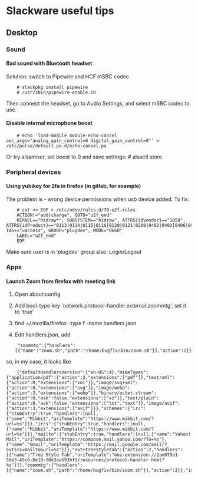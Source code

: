 # Slackware useful tips

## Desktop

### Sound

#### Bad sound with Bluetooth headset
Solution: switch to Pipewire and HCF mSBC codec

        # slackpkg install pipewire
        # /usr/sbin/pipewire-enable.sh

Then connect the headset, go to Audio Settings, and select mSBC codec to use.

#### Disable internal microphone boost

        # echo 'load-module module-echo-cancel aec_args="analog_gain_control=0 digital_gain_control=0"' > /etc/pulse/default.pa.d/echo-cansel.pa
Or try alsamixer, set boost to 0 and save settings:
        # alsactl store

### Peripheral devices

#### Using yubikey for 2fa in firefox (in gitlab, for example)
The problem is - wrong device permissions when usb device added. To fix:

        # cat << EOF > /etc/udev/rules.d/70-u2f.rules
        ACTION!="add|change", GOTO="u2f_end"
        KERNEL=="hidraw*", SUBSYSTEM=="hidraw", ATTRS{idVendor}=="1050", ATTRS{idProduct}=="0113|0114|0115|0116|0120|0121|0200|0402|0403|0406|0407|0410", TAG+="uaccess", GROUP="plugdev", MODE="0660"
        LABEL="u2f_end"
        EOF

Make sure user is in 'plugdev' group also.
Login/Logout

### Apps

#### Launch Zoom from firefox with meeting link
1. Open about:config
2. Add bool-type key 'network.protocol-handler.external.zoommtg', set it to 'true'
3. find ~/.mozilla/firefox -type f -name handlers.json
4. Edit handlers.json, add 

        "zoommtg":{"handlers":[{"name":"zoom.sh","path":"/home/bugfix/bin/zoom.sh"}],"action":2}}

so, in my case, it looks like

        {"defaultHandlersVersion":{"en-US":4},"mimeTypes":{"application/pdf":{"action":3,"extensions":["pdf"]},"text/xml":{"action":0,"extensions":["xml"]},"image/svg+xml":{"action":0,"extensions":["svg"]},"image/webp":{"action":3,"extensions":["webp"]},"binary/octet-stream":{"action":0,"ask":false,"extensions":["xz"]},"text/plain":{"action":0,"ask":false,"extensions":["txt","text"]},"image/avif":{"action":3,"extensions":["avif"]}},"schemes":{"irc":{"stubEntry":true,"handlers":[null,{"name":"Mibbit","uriTemplate":"https://www.mibbit.com/?url=%s"}]},"ircs":{"stubEntry":true,"handlers":[null,{"name":"Mibbit","uriTemplate":"https://www.mibbit.com/?url=%s"}]},"mailto":{"stubEntry":true,"handlers":[null,{"name":"Yahoo! Mail","uriTemplate":"https://compose.mail.yahoo.com/?To=%s"},{"name":"Gmail","uriTemplate":"https://mail.google.com/mail/?extsrc=mailto&url=%s"}]},"ext+treestyletab":{"action":2,"handlers":[{"name":"Tree Style Tab","uriTemplate":"moz-extension://2ae079b1-56e3-45c6-8e1d-50e3aa593bf2/resources/protocol-handler.html?%s"}]},"zoommtg":{"handlers":[{"name":"zoom.sh","path":"/home/bugfix/bin/zoom.sh"}],"action":2}},"isDownloadsImprovementsAlreadyMigrated":true,"isSVGXMLAlreadyMigrated":true}

